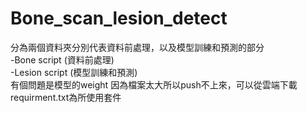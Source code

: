 # Bone_scan_lesion_detect

分為兩個資料夾分別代表資料前處理，以及模型訓練和預測的部分  
-Bone script (資料前處理)  
-Lesion script (模型訓練和預測)  
有個問題是模型的weight 因為檔案太大所以push不上來，可以從雲端下載  
requirment.txt為所使用套件  
